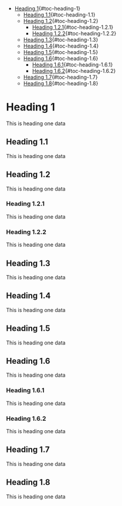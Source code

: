 -   [Heading 1](#heading-1){#toc-heading-1}
    -   [Heading 1.1](#heading-1.1){#toc-heading-1.1}
    -   [Heading 1.2](#heading-1.2){#toc-heading-1.2}
        -   [Heading 1.2.1](#heading-1.2.1){#toc-heading-1.2.1}
        -   [Heading 1.2.2](#heading-1.2.2){#toc-heading-1.2.2}
    -   [Heading 1.3](#heading-1.3){#toc-heading-1.3}
    -   [Heading 1.4](#heading-1.4){#toc-heading-1.4}
    -   [Heading 1.5](#heading-1.5){#toc-heading-1.5}
    -   [Heading 1.6](#heading-1.6){#toc-heading-1.6}
        -   [Heading 1.6.1](#heading-1.6.1){#toc-heading-1.6.1}
        -   [Heading 1.6.2](#heading-1.6.2){#toc-heading-1.6.2}
    -   [Heading 1.7](#heading-1.7){#toc-heading-1.7}
    -   [Heading 1.8](#heading-1.8){#toc-heading-1.8}

# Heading 1

This is heading one data

## Heading 1.1

This is heading one data

## Heading 1.2

This is heading one data

### Heading 1.2.1

This is heading one data

### Heading 1.2.2

This is heading one data

## Heading 1.3

This is heading one data

## Heading 1.4

This is heading one data

## Heading 1.5

This is heading one data

## Heading 1.6

This is heading one data

### Heading 1.6.1

This is heading one data

### Heading 1.6.2

This is heading one data

## Heading 1.7

This is heading one data

## Heading 1.8

This is heading one data
